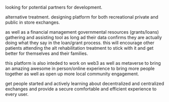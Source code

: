 looking for potential partners for development. 

alternative treatment. designing platform for both recreational private and public in store exchanges. 

as well as a financial management governmental resources (grants/loans) gathering and assisting tool as long ad their data confirms they are actually doing what they say in the loan/grant process. this will encourage other patients attending the alt rehabilitation treatment to stick with it and get better for themselves and their families. 

this platform is also inteded to work on web3 as well as metaverse to bring an amazing awesome in person/online experience to bring more people together as well as open up more local community engagement. 

get people started and actively learning about decentralized and centralized exchanges and provide a secure comfortable and efficient experience to every user. 
